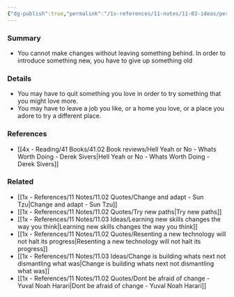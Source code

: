 ```yaml
---
{"dg-publish":true,"permalink":"/1x-references/11-notes/11-03-ideas/personal-change-requires-some-space-to-happen/","title":"Personal change requires some space to happen","noteIcon":""}
---
```



### Summary
- You cannot make changes without leaving something behind. In order to introduce something new, you have to give up something old

### Details
- You may have to quit something you love in order to try something that you might love more.
- You may have to leave a job you like, or a home you love, or a place you adore to try a different place.

### References
- [[4x - Reading/41 Books/41.02 Book reviews/Hell Yeah or No - Whats Worth Doing - Derek Sivers\|Hell Yeah or No - Whats Worth Doing - Derek Sivers]]

### Related
- [[1x - References/11 Notes/11.02 Quotes/Change and adapt - Sun Tzu\|Change and adapt - Sun Tzu]]
- [[1x - References/11 Notes/11.02 Quotes/Try new paths\|Try new paths]]
- [[1x - References/11 Notes/11.03 Ideas/Learning new skills changes the way you think\|Learning new skills changes the way you think]]
- [[1x - References/11 Notes/11.02 Quotes/Resenting a new technology will not halt its progress\|Resenting a new technology will not halt its progress]]
- [[1x - References/11 Notes/11.03 Ideas/Change is building whats next not dismantling what was\|Change is building whats next not dismantling what was]]
- [[1x - References/11 Notes/11.02 Quotes/Dont be afraid of change - Yuval Noah Harari\|Dont be afraid of change - Yuval Noah Harari]]